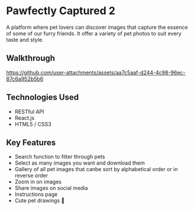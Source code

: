 ﻿# Pawfectly Captured 2
A platform where pet lovers can discover images that capture the essence of some of our furry friends. It offer a variety of pet photos to suit every taste and style.
## Walkthrough
https://github.com/user-attachments/assets/aa7c5aaf-d244-4c98-96ec-87c6a952b5b6
## Technologies Used
+ RESTful API
+ React.js
+ HTML5 / CSS3
## Key Features
+ Search function to filter through pets
+ Select as many images you want and download them
+ Gallery of all pet images that canbe sort by alphabetical order or in reverse order
+ Zoom in on images
+ Share images on social media
+ Instructions page
+ Cute pet drawings :camera_flash:
